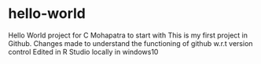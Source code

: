 # hello-world
Hello World project for C Mohapatra to start with
This is my first project in Github. Changes made to understand the functioning of github w.r.t version control
Edited in R Studio locally in windows10
